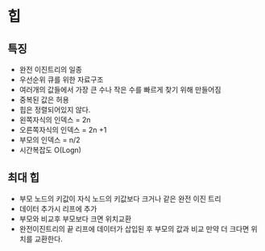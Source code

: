 # 힙

## 특징
- 완전 이진트리의 일종
- 우선순위 큐를 위한 자료구조
- 여러개의 값들에서 가장 큰 수나 작은 수를 빠르게 찾기 위해 만들어짐
- 중복된 값은 허용
- 힙은 정렬되어있지 않다.
- 왼쪽자식의 인덱스 = 2n
- 오른쪽자식의 인덱스 = 2n +1
- 부모의 인덱스 = n/2
- 시간복잡도 O(Logn)

## 최대 힙
- 부모 노드의 키값이 자식 노드의 키값보다 크거나 같은 완전 이진 트리
- 데이터 추가시 리프에 추가
- 부모와 비교후 부모보다 크면 위치교환
- 완전이진트리의 끝 리프에 데이터가 삽입된 후 부모의 값과 비교 만약 더 크다면 위치를 교환한다.

